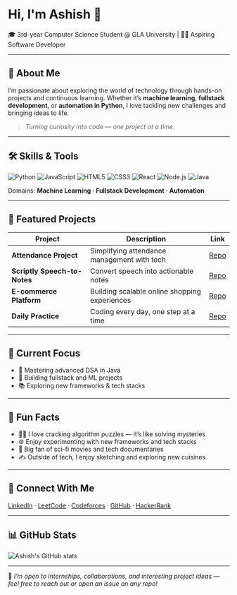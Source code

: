 # Hi, I'm Ashish 👋  
🎓 3rd-year Computer Science Student @ GLA University | 🧑‍💻 Aspiring Software Developer  

---

## 🌟 About Me  
I’m passionate about exploring the world of technology through hands-on projects and continuous learning. Whether it’s **machine learning**, **fullstack development**, or **automation in Python**, I love tackling new challenges and bringing ideas to life.

> *Turning curiosity into code — one project at a time.*

---

## 🛠️ Skills & Tools  

![Python](https://img.shields.io/badge/Python-3670A0?logo=python&logoColor=ffdd54)
![JavaScript](https://img.shields.io/badge/JavaScript-F7DF1E?logo=javascript&logoColor=black)
![HTML5](https://img.shields.io/badge/HTML5-E34F26?logo=html5&logoColor=white)
![CSS3](https://img.shields.io/badge/CSS3-1572B6?logo=css3&logoColor=white)
![React](https://img.shields.io/badge/React-20232A?logo=react&logoColor=61DAFB)
![Node.js](https://img.shields.io/badge/Node.js-43853D?logo=node.js&logoColor=white)
![Java](https://img.shields.io/badge/Java-ED8B00?logo=openjdk&logoColor=white)

Domains: **Machine Learning · Fullstack Development · Automation**

---

## 🚀 Featured Projects  

| Project | Description | Link |
|---------|-------------|------|
| **Attendance Project** | Simplifying attendance management with tech | [Repo](https://github.com/Ashish-741/projects/tree/main/AttendenceProject) |
| **Scriptly Speech-to-Notes** | Convert speech into actionable notes | [Repo](https://github.com/Ashish-741/Scriptly-speech-to-notes)|
| **E-commerce Platform** | Building scalable online shopping experiences | [Repo](https://github.com/Ashish-741/projects/tree/main/e-commerce) |
| **Daily Practice** | Coding every day, one step at a time | [Repo](https://github.com/Ashish-741/daily-practice) |

---

## 📌 Current Focus  
- 🚀 Mastering advanced DSA in Java  
- 🌱 Building fullstack and ML projects  
- 📚 Exploring new frameworks & tech stacks  

---

## 🎯 Fun Facts  
- 🕵️‍♂️ I love cracking algorithm puzzles — it’s like solving mysteries  
- ⚙️ Enjoy experimenting with new frameworks and tech stacks  
- 🎥 Big fan of sci-fi movies and tech documentaries  
- ✍️ Outside of tech, I enjoy sketching and exploring new cuisines  

---

## 🔗 Connect With Me  

[LinkedIn](https://www.linkedin.com/in/ashish-chahar-84a5992aa/) · 
[LeetCode](https://leetcode.com/u/ASHISH_CHAHAR/) · 
[Codeforces](https://codeforces.com/profile/Ashishchahar) · 
[GitHub](https://github.com/Ashish-741) · 
[HackerRank](https://www.hackerrank.com/profile/ashishchahar731)

---

## 📊 GitHub Stats  

![Ashish's GitHub stats](https://github-readme-stats.vercel.app/api?username=Ashish-741&show_icons=true&theme=tokyonight)

---

💌 *I’m open to internships, collaborations, and interesting project ideas — feel free to reach out or open an issue on any repo!*  
